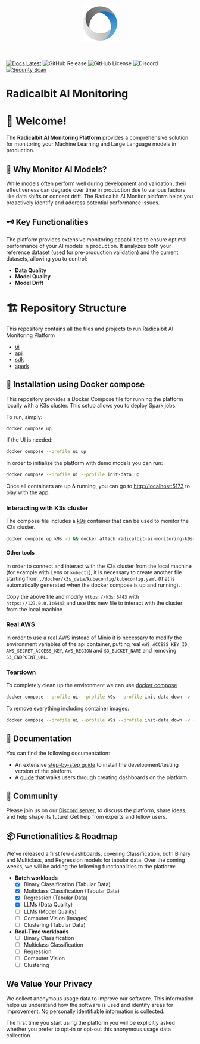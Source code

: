 <p align="center">
    <a href="https://radicalbit.ai/">
      <img src="docs/static/img/radicalbit.svg" width="100">
    </a>
</p>
<br />

[![Docs Latest](https://img.shields.io/badge/docs-latest-blue.svg)](https://docs.oss-monitoring.radicalbit.ai)
![GitHub Release](https://img.shields.io/github/v/release/radicalbit/radicalbit-ai-monitoring)
![GitHub License](https://img.shields.io/github/license/radicalbit/radicalbit-ai-monitoring)
![Discord](https://img.shields.io/discord/1252978922962817034)
[![Security Scan](https://img.shields.io/github/actions/workflow/status/radicalbit/radicalbit-ai-monitoring/trivy-scan.yaml?branch=main&label=Security%20Scan
)](./.github/workflows/trivy-scan.yaml)

# Radicalbit AI Monitoring

# 👋 Welcome!
The **Radicalbit AI Monitoring Platform** provides a comprehensive solution for monitoring your Machine Learning and Large Language models in production.

## 🤔 Why Monitor AI Models?
While models often perform well during development and validation, their effectiveness can degrade over time in production due to various factors like data shifts or concept drift. The Radicalbit AI Monitor platform helps you proactively identify and address potential performance issues.

## 🗝️ Key Functionalities
The platform provides extensive monitoring capabilities to ensure optimal performance of your AI models in production. It analyzes both your reference dataset (used for pre-production validation) and the current datasets, allowing you to control:
* **Data Quality**
* **Model Quality**
* **Model Drift**

# 🏗️ Repository Structure
This repository contains all the files and projects to run Radicalbit AI Monitoring Platform

- [ui](./ui/README.md)
- [api](./api/README.md)
- [sdk](./sdk/README.md)
- [spark](./spark/README.md)

## 🚀 Installation using Docker compose

This repository provides a Docker Compose file for running the platform locally with a K3s cluster. This setup allows you to deploy Spark jobs.

To run, simply:

```bash
docker compose up
```

If the UI is needed:

```bash
docker compose --profile ui up
```

In order to initialize the platform with demo models you can run:

```bash
docker compose --profile ui --profile init-data up
```

Once all containers are up & running, you can go to [http://localhost:5173](http://127.0.0.1:5173) to play with the app.

### Interacting with K3s cluster

The compose file includes a [k9s](https://k9scli.io/) container that can be used to monitor the K3s cluster.

```bash
docker compose up k9s -d && docker attach radicalbit-ai-monitoring-k9s-1
```

#### Other tools

In order to connect and interact with the K3s cluster from the local machine (for example with Lens or `kubectl`), it is necessary to create another file starting from `./docker/k3s_data/kubeconfig/kubeconfig.yaml` (that is automatically generated when the docker compose is up and running).

Copy the above file and modify `https://k3s:6443` with `https://127.0.0.1:6443` and use this new file to interact with the cluster from the local machine

### Real AWS

In order to use a real AWS instead of Minio it is necessary to modify the environment variables of the api container, putting real `AWS_ACCESS_KEY_ID`, `AWS_SECRET_ACCESS_KEY`, `AWS_REGION` and `S3_BUCKET_NAME` and removing `S3_ENDPOINT_URL`.

### Teardown

To completely clean up the environment we can use [docker compose](https://docs.docker.com/reference/cli/docker/compose/down/)

```bash
docker compose --profile ui --profile k9s --profile init-data down -v --remove-orphans
```

To remove everything including container images:

```bash
docker compose --profile ui --profile k9s --profile init-data down -v --remove-orphans --rmi all
```

## 📖 Documentation
You can find the following documentation:
* An extensive [step-by-step guide](https://docs.oss-monitoring.radicalbit.ai/user-guide/installation) to install the development/testing version of the platform.
* A [guide](https://docs.oss-monitoring.radicalbit.ai/user-guide/quickstart) that walks users through creating dashboards on the platform.

## 🤝 Community
Please join us on our [Discord server](https://discord.gg/x2Ze8TMRsD), to discuss the platform, share ideas, and help shape its future! Get help from experts and fellow users.

## 📦 Functionalities & Roadmap
We've released a first few dashboards, covering Classification, both Binary and Multiclass, and Regression models for tabular data.
Over the coming weeks, we will be adding the following functionalities to the platform:

* **Batch workloads**
  * [x] Binary Classification (Tabular Data)
  * [x] Multiclass Classification (Tabular Data)
  * [x] Regression (Tabular Data)
  * [x] LLMs (Data Quality)
  * [ ] LLMs (Model Quality)
  * [ ] Computer Vision (Images)
  * [ ] Clustering (Tabular Data)

* **Real-Time workloads**
  * [ ] Binary Classification
  * [ ] Multiclass Classification
  * [ ] Regression
  * [ ] Computer Vision
  * [ ] Clustering

## We Value Your Privacy
We collect anonymous usage data to improve our software. This information helps us understand how the software is used and identify areas for improvement. No personally identifiable information is collected.

The first time you start using the platform you will be explicitly asked whether you prefer to opt-in or opt-out this anonymous usage data collection.
